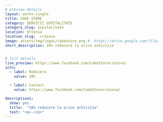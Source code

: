 ```yaml
---
# preview details
layout: works-single
title: CAKE STORE
category: SERVICII OSPITALITATE
category_slug: ospitalitate
location: Oltenia
location_slug:  craiova
image: assets/img/logos/cakestore.png #  https://drive.google.com/file/d/1UES9_zTTf1enDGVc0XTcumxNDx12e4-w/view?usp=share_link
short_description: 10% reducere la orice achiziție


# full details
live_preview: https://www.facebook.com/CakeStorecraiova/
info:
  - label: Reducere
    value: 10%

  - label: Contact
    value: https://www.facebook.com/CakeStorecraiova/

description1:
  show: yes
  title:  "10% reducere la orice achiziție"
  text: "<p>.</p>"
---
```


